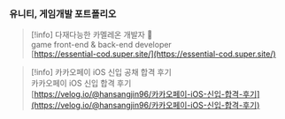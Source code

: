 ### 유니티, 게임개발 포트폴리오

> [!info] 다재다능한 카멜레온 개발자 🦎  
> game front-end & back-end developer  
> [https://essential-cod.super.site/](https://essential-cod.super.site/)  

  

> [!info] 카카오페이 iOS 신입 공채 합격 후기  
> 카카오페이 iOS 신입 합격 후기  
> [https://velog.io/@hansangjin96/카카오페이-iOS-신입-합격-후기](https://velog.io/@hansangjin96/카카오페이-iOS-신입-합격-후기)